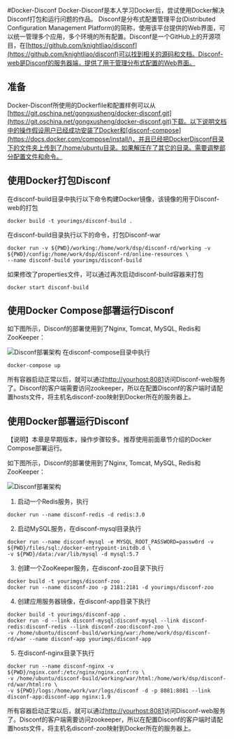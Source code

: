 #Docker-Disconf
Docker-Disconf是本人学习Docker后，尝试使用Docker解决Disconf打包和运行问题的作品。
Disconf是分布式配置管理平台(Distributed Configuration Management Platform)的简称，使用该平台提供的Web界面，可以统一管理多个应用，多个环境的所有配置。Disconf是一个GitHub上的开源项目，在[https://github.com/knightliao/disconf](https://github.com/knightliao/disconf)可以找到相关的源码和文档。Disconf-web是Disconf的服务器端，提供了用于管理分布式配置的Web界面。
## 准备
Docker-Disconf所使用的Dockerfile和配置样例可以从[https://git.oschina.net/gongxusheng/docker-disconf.git](https://git.oschina.net/gongxusheng/docker-disconf.git)下载。以下说明文档中的操作假设用户已经成功安装了Docker和[disconf-compose](https://docs.docker.com/compose/install/)，并且已经把DockerDisconf目录下的文件夹上传到了/home/ubuntu目录。如果解压在了其它的目录。需要调整部分配置文件和命令。
## 使用Docker打包Disconf
在disconf-build目录中执行以下命令构建Docker镜像，该镜像的用于Disconf-web的打包
```
docker build -t yourimgs/disconf-build .
```
在disconf-build目录执行以下的命令，打包Disconf-war
```
docker run -v ${PWD}/working:/home/work/dsp/disconf-rd/working -v ${PWD}/config:/home/work/dsp/disconf-rd/online-resources \
--name disconf-build yourimgs/disconf-build
```
如果修改了properties文件，可以通过再次启动disconf-build容器来打包
```
docker start disconf-build
```
## 使用Docker Compose部署运行Disconf
如下图所示，Disconf的部署使用到了Nginx, Tomcat, MySQL, Redis和ZooKeeper：

![Disconf部署架构](http://git.oschina.net/uploads/images/2016/0127/125722_8de982ee_411046.png "Disconf部署架构")
在disconf-compose目录中执行
```
docker-compose up
```
所有容器启动正常以后，就可以通过[http://yourhost:8081](http://)访问Disconf-web服务了。Disconf的客户端需要访问zookeeper，所以在配置Disconf的客户端时请配置hosts文件，将主机名disconf-zoo映射到Docker所在的服务器上。
## 使用Docker部署运行Disconf
【说明】本章是早期版本，操作步骤较多。推荐使用前面章节介绍的Docker Compose部署运行。

如下图所示，Disconf的部署使用到了Nginx, Tomcat, MySQL, Redis和ZooKeeper：

![Disconf部署架构](http://git.oschina.net/uploads/images/2016/0127/125722_8de982ee_411046.png "Disconf部署架构")
1) 启动一个Redis服务，执行
```
docker run --name disconf-redis -d redis:3.0
```
2) 启动MySQL服务，在disconf-mysql目录执行
```
docker run --name disconf-mysql -e MYSQL_ROOT_PASSWORD=passw0rd -v ${PWD}/files/sql:/docker-entrypoint-initdb.d \
-v ${PWD}/data:/var/lib/mysql -d mysql:5.7
```
3) 创建一个ZooKeeper服务，在disconf-zoo目录下执行
```
docker build -t yourimgs/disconf-zoo .
docker run --name disconf-zoo -p 2181:2181 -d yourimgs/disconf-zoo
```
4) 创建应用服务器镜像，在disconf-app目录下执行
```
docker build -t yourimgs/disconf-app .
docker run -d --link disconf-mysql:disconf-mysql --link disconf-redis:disconf-redis --link disconf-zoo:disconf-zoo \
-v /home/ubuntu/disconf-build/working/war:/home/work/dsp/disconf-rd/war --name disconf-app yourimgs/disconf-app
```
5) 在disconf-nginx目录下执行
```
docker run --name disconf-nginx -v ${PWD}/nginx.conf:/etc/nginx/nginx.conf:ro \
-v /home/ubuntu/disconf-build/working/war/html:/home/work/dsp/disconf-rd/war/html:ro \
-v ${PWD}/logs:/home/work/var/logs/disconf -d -p 8081:8081 --link disconf-app:disconf-app nginx:1.9
```
所有容器启动正常以后，就可以通过[http://yourhost:8081](http://)访问Disconf-web服务了。Disconf的客户端需要访问zookeeper，所以在配置Disconf的客户端时请配置hosts文件，将主机名disconf-zoo映射到Docker所在的服务器上。